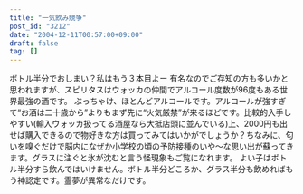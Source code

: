 ```yaml
---
title: "一気飲み競争"
post_id: "3212"
date: "2004-12-11T00:57:00+09:00"
draft: false
tag: []
---
```



ボトル半分でおしまい？私はもう３本目よー 有名なのでご存知の方も多いかと思われますが、スピリタスはウォッカの仲間でアルコール度数が96度もある世界最強の酒です。 ぶっちゃけ、ほとんどアルコールです。アルコールが強すぎて“お酒は二十歳から”よりもまず先に“火気厳禁”が来るほどです。比較的入手しやすい(輸入ウォッカ扱ってる酒屋なら大抵店頭に並んでいる)上、2000円も出せば購入できるので物好きな方は買ってみてはいかがでしょうか？ちなみに、匂いを嗅ぐだけで脳内になぜか小学校の頃の予防接種のいや～な思い出が蘇ってきます。グラスに注ぐと氷が沈むと言う怪現象もご覧になれます。 よい子はボトル半分すら飲んではいけません。ボトル半分どころか、グラス半分も飲めればもう神認定です。霊夢が異常なだけです。
